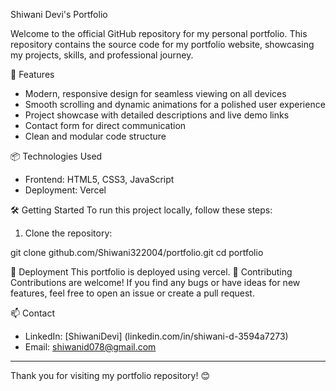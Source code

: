 Shiwani Devi's Portfolio

Welcome to the official GitHub repository for my personal portfolio. This repository contains the source code for my portfolio website, showcasing my projects, skills, and professional journey.

 🚀 Features
- Modern, responsive design for seamless viewing on all devices
- Smooth scrolling and dynamic animations for a polished user experience
- Project showcase with detailed descriptions and live demo links
- Contact form for direct communication
- Clean and modular code structure



 📦 Technologies Used
- Frontend:  HTML5, CSS3, JavaScript
-  Deployment: Vercel
  
 🛠️ Getting Started
To run this project locally, follow these steps:

1. Clone the repository:
   
 git clone 
 github.com/Shiwani322004/portfolio.git
 cd portfolio
   
🚀 Deployment
This portfolio is deployed using vercel. 
 🤝 Contributing
Contributions are welcome! If you find any bugs or have ideas for new features, feel free to open an issue or create a pull request.

 📫 Contact
- LinkedIn: [ShiwaniDevi] (linkedin.com/in/shiwani-d-3594a7273)
- Email: shiwanid078@gmail.com


---
Thank you for visiting my portfolio repository! 😊
